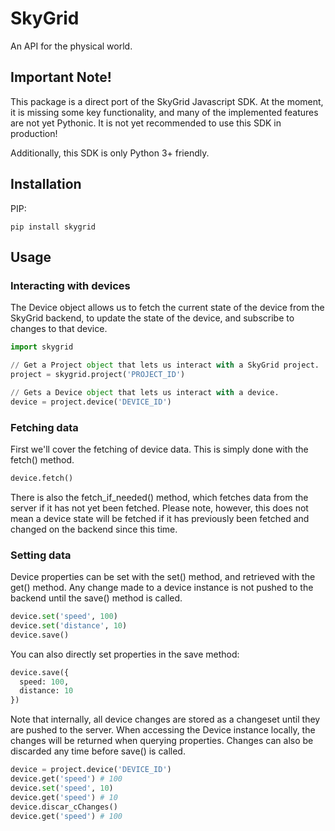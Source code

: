 # SkyGrid
An API for the physical world.


## Important Note!

This package is a direct port of the SkyGrid Javascript SDK. At the moment, it is missing some key functionality, and many of the implemented features are not yet Pythonic. It is not yet recommended to use this SDK in production!

Additionally, this SDK is only Python 3+ friendly.


## Installation

PIP:
```
pip install skygrid
```

## Usage

### Interacting with devices

The Device object allows us to fetch the current state of the device from the SkyGrid backend, to update the state of the device, and subscribe to changes to that device.

```python
import skygrid

// Get a Project object that lets us interact with a SkyGrid project.
project = skygrid.project('PROJECT_ID')

// Gets a Device object that lets us interact with a device.
device = project.device('DEVICE_ID')
```

### Fetching data

First we'll cover the fetching of device data.  This is simply done with the fetch() method.
```python
device.fetch()
```
There is also the fetch_if_needed() method, which fetches data from the server if it has not yet been fetched.  Please note, however, this does not mean a device state will be fetched if it has previously been fetched and changed on the backend since this time.

### Setting data

Device properties can be set with the set() method, and retrieved with the get() method.  Any change made to a device instance is not pushed to the backend until the save() method is called.  

```python
device.set('speed', 100)
device.set('distance', 10)
device.save()
```
You can also directly set properties in the save method:
```python
device.save({
  speed: 100,
  distance: 10
})
```

Note that internally, all device changes are stored as a changeset until they are pushed to the server.  When accessing the Device instance locally, the changes will be returned when querying properties.  Changes can also be discarded any time before save() is called.
```python
device = project.device('DEVICE_ID')
device.get('speed') # 100
device.set('speed', 10)
device.get('speed') # 10
device.discar_cChanges()
device.get('speed') # 100
```